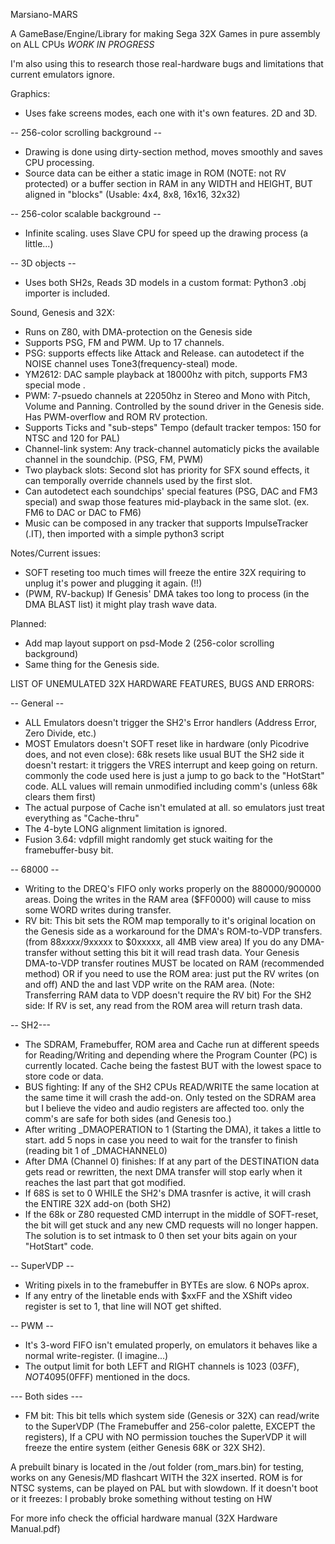 Marsiano-MARS

A GameBase/Engine/Library for making Sega 32X Games in pure assembly on ALL CPUs *WORK IN PROGRESS*

I'm also using this to research those real-hardware bugs and limitations that current emulators ignore.

Graphics:
- Uses fake screens modes, each one with it's own features. 2D and 3D.

-- 256-color scrolling background --
- Drawing is done using dirty-section method, moves smoothly and saves CPU processing.
- Source data can be either a static image in ROM (NOTE: not RV protected) or a buffer section in RAM in any WIDTH and HEIGHT, BUT aligned in "blocks" (Usable: 4x4, 8x8, 16x16, 32x32)

-- 256-color scalable background --
- Infinite scaling. uses Slave CPU for speed up the drawing process (a little...)

-- 3D objects --
- Uses both SH2s, Reads 3D models in a custom format: Python3 .obj importer is included.

Sound, Genesis and 32X:
- Runs on Z80, with DMA-protection on the Genesis side
- Supports PSG, FM and PWM. Up to 17 channels.
- PSG: supports effects like Attack and Release. can autodetect if the NOISE channel uses Tone3(frequency-steal) mode.
- YM2612: DAC sample playback at 18000hz with pitch, supports FM3 special mode .
- PWM: 7-psuedo channels at 22050hz in Stereo and Mono with Pitch, Volume and Panning. Controlled by the sound driver in the Genesis side. Has PWM-overflow and ROM RV protection.
- Supports Ticks and "sub-steps" Tempo (default tracker tempos: 150 for NTSC and 120 for PAL)
- Channel-link system: Any track-channel automaticly picks the available channel in the soundchip. (PSG, FM, PWM)
- Two playback slots: Second slot has priority for SFX sound effects, it can temporally override channels used by the first slot.
- Can autodetect each soundchips' special features (PSG, DAC and FM3 special) and swap those features mid-playback in the same slot. (ex. FM6 to DAC or DAC to FM6)
- Music can be composed in any tracker that supports ImpulseTracker (.IT), then imported with a simple python3 script

Notes/Current issues:
- SOFT reseting too much times will freeze the entire 32X requiring to unplug it's power and plugging it again. (!!)
- (PWM, RV-backup) If Genesis' DMA takes too long to process (in the DMA BLAST list) it might play trash wave data.

Planned:
- Add map layout support on psd-Mode 2 (256-color scrolling background)
- Same thing for the Genesis side.

LIST OF UNEMULATED 32X HARDWARE FEATURES, BUGS AND ERRORS:

-- General --
- ALL Emulators doesn't trigger the SH2's Error handlers (Address Error, Zero Divide, etc.)
- MOST Emulators doesn't SOFT reset like in hardware (only Picodrive does, and not even close): 68k resets like usual BUT the SH2 side it doesn't restart: it triggers the VRES interrupt and keep going on return. commonly the code used here is just a jump to go back to the "HotStart" code. ALL values will remain unmodified including comm's (unless 68k clears them first)
- The actual purpose of Cache isn't emulated at all. so emulators just treat everything as "Cache-thru"
- The 4-byte LONG alignment limitation is ignored.
- Fusion 3.64: vdpfill might randomly get stuck waiting for the framebuffer-busy bit.

-- 68000 --
- Writing to the DREQ's FIFO only works properly on the $880000/$900000 areas. Doing the writes in the RAM area ($FF0000) will cause to miss some WORD writes during transfer.
- RV bit: This bit sets the ROM map temporally to it's original location on the Genesis side as a workaround for the DMA's ROM-to-VDP transfers. (from $88xxxx/$9xxxxx to $0xxxxx, all 4MB view area) If you do any DMA-transfer without setting this bit it will read trash data. Your Genesis DMA-to-VDP transfer routines MUST be located on RAM (recommended method) OR if you need to use the ROM area: just put the RV writes (on and off) AND the and last VDP write on the RAM area. (Note: Transferring RAM data to VDP doesn't require the RV bit) For the SH2 side: If RV is set, any read from the ROM area will return trash data.

-- SH2---
- The SDRAM, Framebuffer, ROM area and Cache run at different speeds for Reading/Writing and depending where the Program Counter (PC) is currently located. Cache being the fastest BUT with the lowest space to store code or data.
- BUS fighting: If any of the SH2 CPUs READ/WRITE the same location at the same time it will crash the add-on. Only tested on the SDRAM area but I believe the video and audio registers are affected too. only the comm's are safe for both sides (and Genesis too.)
- After writing _DMAOPERATION to 1 (Starting the DMA), it takes a little to start. add 5 nops in case you need to wait for the transfer to finish (reading bit 1 of _DMACHANNEL0)
- After DMA (Channel 0) finishes: If at any part of the DESTINATION data gets read or rewritten, the next DMA transfer will stop early when it reaches the last part that got modified.
- If 68S is set to 0 WHILE the SH2's DMA trasnfer is active, it will crash the ENTIRE 32X add-on (both SH2)
- If the 68k or Z80 requested CMD interrupt in the middle of SOFT-reset, the bit will get stuck and any new CMD requests will no longer happen. The solution is to set intmask to 0 then set your bits again on your "HotStart" code.

-- SuperVDP --
- Writing pixels in to the framebuffer in BYTEs are slow. 6 NOPs aprox.
- If any entry of the linetable ends with $xxFF and the XShift video register is set to 1, that line will NOT get shifted.

-- PWM --
- It's 3-word FIFO isn't emulated properly, on emulators it behaves like a normal write-register. (I imagine...)
- The output limit for both LEFT and RIGHT channels is 1023 ($03FF), NOT 4095 ($0FFF) mentioned in the docs.

--- Both sides ---
- FM bit: This bit tells which system side (Genesis or 32X) can read/write to the SuperVDP (The Framebuffer and 256-color palette, EXCEPT the registers), If a CPU with NO permission touches the SuperVDP it will freeze the entire system (either Genesis 68K or 32X SH2).

A prebuilt binary is located in the /out folder (rom_mars.bin) for testing, works on any Genesis/MD flashcart WITH the 32X inserted. ROM is for NTSC systems, can be played on PAL but with slowdown.
If it doesn't boot or it freezes: I probably broke something without testing on HW

For more info check the official hardware manual (32X Hardware Manual.pdf)
